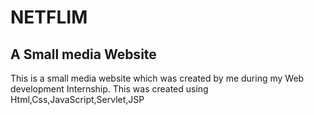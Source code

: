 # NETFLIM

## A Small media Website

 This is a small media website which was created by me during my Web development Internship.
 This was created using Html,Css,JavaScript,Servlet,JSP
